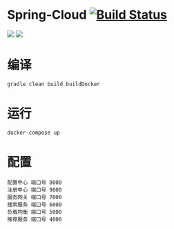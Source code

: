 # Spring-Cloud [![Build Status](https://travis-ci.org/izhangzhihao/Spring-Cloud-MicroServices.svg?branch=master)](https://travis-ci.org/izhangzhihao/Spring-Cloud-MicroServices)
[![](https://images.microbadger.com/badges/image/izhangzhihao/spring-cloud.svg)](https://hub.docker.com/r/izhangzhihao/spring-cloud/) [![](https://images.microbadger.com/badges/version/izhangzhihao/spring-cloud.svg)](https://hub.docker.com/r/izhangzhihao/spring-cloud/)

# 编译
    gradle clean build buildDocker

# 运行
    docker-compose up

# 配置
    配置中心 端口号 8000
    注册中心 端口号 9000
    服务网关 端口号 7000
    搜索服务 端口号 6000
    负载均衡 端口号 5000
    推荐服务 端口号 4000